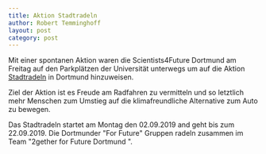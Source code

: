 ```yaml
---
title: Aktion Stadtradeln
author: Robert Temminghoff
layout: post
category: post
---
```


Mit einer spontanen Aktion waren die Scientists4Future Dortmund am Freitag auf den Parkplätzen der Universität unterwegs um auf die Aktion [Stadtradeln](https://www.stadtradeln.de/dortmund) in Dortmund hinzuweisen. 

Ziel der Aktion ist es Freude am Radfahren zu vermitteln und so letztlich mehr Menschen zum Umstieg auf die klimafreundliche Alternative zum Auto zu bewegen.

Das Stadtradeln startet am Montag den 02.09.2019 and geht bis zum 22.09.2019. Die Dortmunder "For Future" Gruppen radeln zusammen im Team "2gether for Future Dortmund ".
